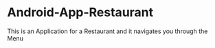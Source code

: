 # Android-App-Restaurant
This is an Application for a Restaurant and it navigates you through the Menu
